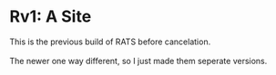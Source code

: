 # Rv1: A Site
This is the previous build of RATS before cancelation.
<br><br>
The newer one way different, so I just made them seperate versions.

